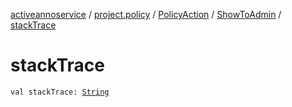 [activeannoservice](../../../index.md) / [project.policy](../../index.md) / [PolicyAction](../index.md) / [ShowToAdmin](index.md) / [stackTrace](./stack-trace.md)

# stackTrace

`val stackTrace: `[`String`](https://kotlinlang.org/api/latest/jvm/stdlib/kotlin/-string/index.html)